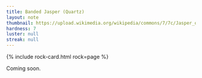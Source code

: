 ```yaml
---
title: Banded Jasper (Quartz)
layout: note
thumbnail: https://upload.wikimedia.org/wikipedia/commons/7/7c/Jasper_outcrop_in_the_Bucegi_Mountains.jpg
hardness: 7
luster: null
streak: null
---
```

{% include rock-card.html rock=page %}

Coming soon.
